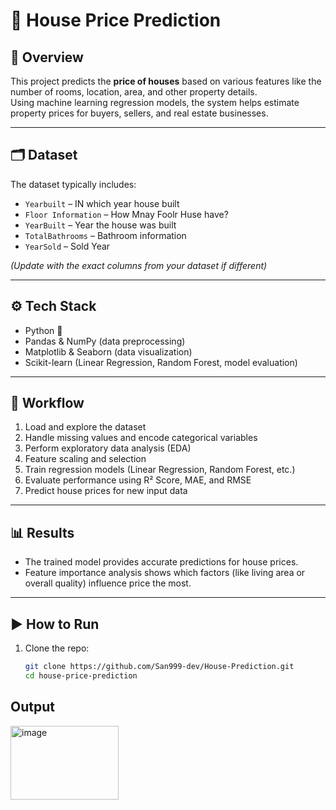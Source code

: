 # 🏡 House Price Prediction

## 📌 Overview
This project predicts the **price of houses** based on various features like the number of rooms, location, area, and other property details.  
Using machine learning regression models, the system helps estimate property prices for buyers, sellers, and real estate businesses.  

---

## 🗂️ Dataset
The dataset typically includes:
- `Yearbuilt` – IN which year house built  
- `Floor Information` – How Mnay Foolr Huse have? 
- `YearBuilt` – Year the house was built  
- `TotalBathrooms` – Bathroom information  
- `YearSold` – Sold Year 


*(Update with the exact columns from your dataset if different)*  

---

## ⚙️ Tech Stack
- Python 🐍  
- Pandas & NumPy (data preprocessing)  
- Matplotlib & Seaborn (data visualization)  
- Scikit-learn (Linear Regression, Random Forest, model evaluation)  

---

## 🚀 Workflow
1. Load and explore the dataset  
2. Handle missing values and encode categorical variables  
3. Perform exploratory data analysis (EDA)  
4. Feature scaling and selection  
5. Train regression models (Linear Regression, Random Forest, etc.)  
6. Evaluate performance using R² Score, MAE, and RMSE  
7. Predict house prices for new input data  

---

## 📊 Results
- The trained model provides accurate predictions for house prices.  
- Feature importance analysis shows which factors (like living area or overall quality) influence price the most.  

---

## ▶️ How to Run
1. Clone the repo:
   ```bash
   git clone https://github.com/San999-dev/House-Prediction.git
   cd house-price-prediction
   
## Output


<img width="173" height="118" alt="image" src="https://github.com/user-attachments/assets/cbdc0e67-8f65-4b30-a7dc-6145ad9f6f9e" />

